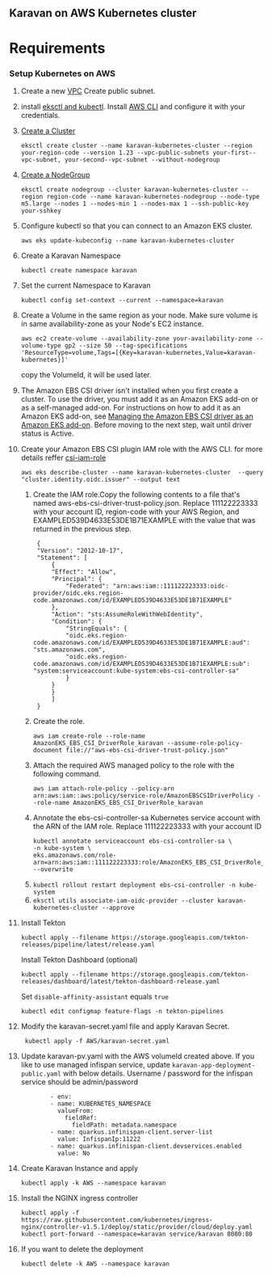 ## Karavan on AWS Kubernetes cluster

# Requirements
 ### Setup Kubernetes on AWS
 1. Create a new [VPC](https://docs.aws.amazon.com/directoryservice/latest/admin-guide/gsg_create_vpc.html#create_vpc)
Create public subnet.
2. install [eksctl and kubectl](https://docs.aws.amazon.com/eks/latest/userguide/install-kubectl.html). Install [AWS CLI](https://docs.aws.amazon.com/cli/latest/userguide/cli-chap-welcome.html) and configure it with your credentials.
3. [Create a Cluster](https://docs.aws.amazon.com/eks/latest/userguide/create-cluster.html)
    ```
    eksctl create cluster --name karavan-kubernetes-cluster --region your-region-code --version 1.23 --vpc-public-subnets your-first--vpc-subnet, your-second--vpc-subnet --without-nodegroup
    ```

4. [Create a NodeGroup](https://docs.aws.amazon.com/eks/latest/userguide/create-managed-node-group.html)
	```
	eksctl create nodegroup --cluster karavan-kubernetes-cluster --region region-code --name karavan-kubernetes-nodegroup --node-type m5.large --nodes 1 --nodes-min 1 --nodes-max 1 --ssh-public-key your-sshkey
	```
 5. Configure kubectl so that you can connect to an Amazon EKS cluster.
    ```
    aws eks update-kubeconfig --name karavan-kubernetes-cluster
    ```
6. Create a Karavan Namespace 
    ```
    kubectl create namespace karavan
    ```
7. Set the current Namespace to Karavan
    ```
    kubectl config set-context --current --namespace=karavan
    ```
8. Create a Volume in the same region as your node. Make sure volume is in same availability-zone as your Node's EC2 instance.
    ```
    aws ec2 create-volume --availability-zone your-availability-zone --volume-type gp2 --size 50 --tag-specifications 'ResourceType=volume,Tags=[{Key=karavan-kubernetes,Value=karavan-kubernetes}]'
    ```
    copy the VolumeId, it will be used later.
9. The Amazon EBS CSI driver isn't installed when you first create a cluster. To use the driver, you must add it as an Amazon EKS add-on or as a self-managed add-on.
    For instructions on how to add it as an Amazon EKS add-on, see [Managing the Amazon EBS CSI driver as an Amazon EKS add-on](https://docs.aws.amazon.com/eks/latest/userguide/managing-ebs-csi.html). Before moving to the next step, wait until driver status is Active.
10. Create your Amazon EBS CSI plugin IAM role with the AWS CLI. for more details reffer [csi-iam-role](https://docs.aws.amazon.com/eks/latest/userguide/csi-iam-role.html)
    ``` 
    aws eks describe-cluster --name karavan-kubernetes-cluster  --query "cluster.identity.oidc.issuer" --output text
    ```
    1. Create the IAM role.Copy the following contents to a file that's named aws-ebs-csi-driver-trust-policy.json. Replace 111122223333 with your account ID, region-code with your AWS Region, and EXAMPLED539D4633E53DE1B71EXAMPLE with the value that was returned in the previous step.
       ```
		{
		"Version": "2012-10-17",
		"Statement": [
			{
			"Effect": "Allow",
			"Principal": {
				"Federated": "arn:aws:iam::111122223333:oidc-provider/oidc.eks.region-code.amazonaws.com/id/EXAMPLED539D4633E53DE1B71EXAMPLE"
			},
			"Action": "sts:AssumeRoleWithWebIdentity",
			"Condition": {
				"StringEquals": {
				"oidc.eks.region-code.amazonaws.com/id/EXAMPLED539D4633E53DE1B71EXAMPLE:aud": "sts.amazonaws.com",
				"oidc.eks.region-code.amazonaws.com/id/EXAMPLED539D4633E53DE1B71EXAMPLE:sub": "system:serviceaccount:kube-system:ebs-csi-controller-sa"
				}
			}
			}
			]
		}
       ```
    2. Create the role. 
       ```
       aws iam create-role --role-name AmazonEKS_EBS_CSI_DriverRole_karavan --assume-role-policy-document file://"aws-ebs-csi-driver-trust-policy.json"
       ```
    3. Attach the required AWS managed policy to the role with the following command.
       ```
       aws iam attach-role-policy --policy-arn arn:aws:iam::aws:policy/service-role/AmazonEBSCSIDriverPolicy --role-name AmazonEKS_EBS_CSI_DriverRole_karavan
       ```
    4. Annotate the ebs-csi-controller-sa Kubernetes service account with the ARN of the IAM role. Replace 111122223333 with your account ID
       ```
       kubectl annotate serviceaccount ebs-csi-controller-sa \
       -n kube-system \
       eks.amazonaws.com/role-arn=arn:aws:iam::111122223333:role/AmazonEKS_EBS_CSI_DriverRole_karavan --overwrite
       ```
    5. `kubectl rollout restart deployment ebs-csi-controller -n kube-system`
    6. `eksctl utils associate-iam-oidc-provider --cluster karavan-kubernetes-cluster --approve`


11. Install Tekton
    ```
    kubectl apply --filename https://storage.googleapis.com/tekton-releases/pipeline/latest/release.yaml
    ```
    Install Tekton Dashboard (optional)
    ```
    kubectl apply --filename https://storage.googleapis.com/tekton-releases/dashboard/latest/tekton-dashboard-release.yaml
    ```
    Set `disable-affinity-assistant` equals `true`
    ```
    kubectl edit configmap feature-flags -n tekton-pipelines

12. Modify the karavan-secret.yaml file and apply Karavan Secret.
    ```
     kubectl apply -f AWS/karavan-secret.yaml
    ```	 
13. Update karavan-pv.yaml with the AWS volumeId created above. If you like to use managed infispan service, update `karavan-app-deployment-public.yaml` with below details. Username / password for the infispan service should be admin/password
    ```
            - env:
            - name: KUBERNETES_NAMESPACE
              valueFrom:
                fieldRef:
                  fieldPath: metadata.namespace
            - name: quarkus.infinispan-client.server-list
              value: InfispanIp:11222
            - name: quarkus.infinispan-client.devservices.enabled
              value: No
    ```
14. Create Karavan Instance and apply
    ```
    kubectl apply -k AWS --namespace karavan
    ```
15. Install the NGINX ingress controller
    ```
	kubectl apply -f https://raw.githubusercontent.com/kubernetes/ingress-nginx/controller-v1.5.1/deploy/static/provider/cloud/deploy.yaml
	kubectl port-forward --namespace=karavan service/karavan 8080:80
	```

15. If you want to delete the deployment
    ```
    kubectl delete -k AWS --namespace karavan
    ```

